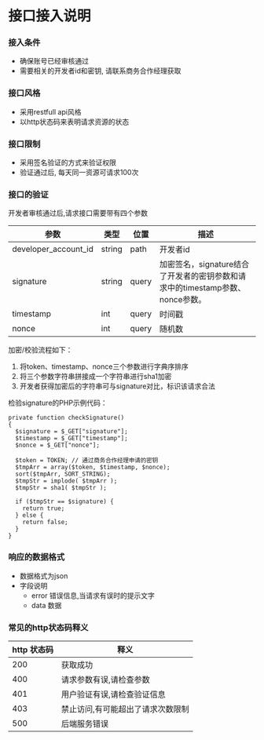 ﻿# 接口接入说明

### 接入条件
* 确保账号已经审核通过
* 需要相关的开发者id和密钥, 请联系商务合作经理获取

### 接口风格
* 采用restfull api风格
* 以http状态码来表明请求资源的状态

### 接口限制
* 采用签名验证的方式来验证权限
* 验证通过后, 每天同一资源可请求100次

### 接口的验证
开发者审核通过后,请求接口需要带有四个参数

参数 | 类型 | 位置 | 描述
---| -- | --- | --
developer_account_id | string | path | 开发者id
signature | string | query | 加密签名，signature结合了开发者的密钥参数和请求中的timestamp参数、nonce参数。
timestamp | int | query | 时间戳
nonce | int | query | 随机数

加密/校验流程如下：
1. 将token、timestamp、nonce三个参数进行字典序排序
2. 将三个参数字符串拼接成一个字符串进行sha1加密
3. 开发者获得加密后的字符串可与signature对比，标识该请求合法

检验signature的PHP示例代码：
```
private function checkSignature()
{
  $signature = $_GET["signature"];
  $timestamp = $_GET["timestamp"];
  $nonce = $_GET["nonce"];	

  $token = TOKEN; // 通过商务合作经理申请的密钥
  $tmpArr = array($token, $timestamp, $nonce);
  sort($tmpArr, SORT_STRING);
  $tmpStr = implode( $tmpArr );
  $tmpStr = sha1( $tmpStr );

  if ($tmpStr == $signature) {
    return true;
  } else {
    return false;
  }
}
```

### 响应的数据格式
* 数据格式为json
* 字段说明
  * error 错误信息,当请求有误时的提示文字
  * data 数据
  
### 常见的http状态码释义

http 状态码 | 释义
---|---
200 | 获取成功
400 | 请求参数有误,请检查参数
401 | 用户验证有误,请检查验证信息
403 | 禁止访问,有可能超出了请求次数限制
500 | 后端服务错误
